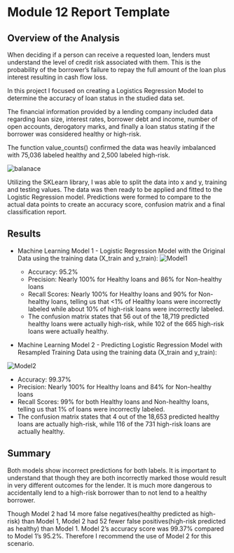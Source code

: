 # Module 12 Report Template

## Overview of the Analysis

When deciding if a person can receive a requested loan, lenders must understand the level of credit risk associated with them. This is the probability of the borrower’s failure to repay the full amount of the loan plus interest resulting in cash flow loss. 

In this project I focused on creating a Logistics Regression Model to determine the accuracy of loan status in the studied data set.

The financial information provided by a lending company included data regarding loan size, interest rates, borrower debt and income, number of open accounts, derogatory marks, and finally a loan status stating if the borrower was considered healthy or high-risk. 

The function value_counts() confirmed the data was heavily imbalanced with 75,036 labeled healthy and 2,500 labeled high-risk. 

![balanace](https://github.com/mhanson16/credit-risk-classification/assets/119544491/e98f352e-a681-4c5d-ae6d-48bce48ad038)

Utilizing the SKLearn library, I was able to split the data into x and y, training and testing values. The data was then ready to be applied and fitted to the Logistic Regression model. Predictions were formed to compare to the actual data points to create an accuracy score, confusion matrix and a final classification report. 

## Results

* Machine Learning Model 1 - Logistic Regression Model with the Original Data using the training data (X_train and y_train):
![Model1](https://github.com/mhanson16/credit-risk-classification/assets/119544491/7b4e1bdb-45e4-4e95-93b1-604f15cf3bc8)

  * Accuracy: 95.2%
  * Precision: Nearly 100% for Healthy loans and 86% for Non-healthy loans
  * Recall Scores: Nearly 100% for Healthy loans and 90% for Non-healthy loans, telling us that <1% of Healthy loans were incorrectly labeled  while about 10% of high-risk loans were incorrectly labeled. 
  * The confusion matrix states that 56 out of the 18,719 predicted healthy loans were actually high-risk, while 102 of the 665 high-risk loans were actually healthy.



* Machine Learning Model 2 - Predicting Logistic Regression Model with Resampled Training Data using the training data (X_train and y_train):

![Model2](https://github.com/mhanson16/credit-risk-classification/assets/119544491/b992143d-7556-4716-b7db-5bed1e292d61)

  * Accuracy: 99.37%
  * Precision: Nearly 100% for Healthy loans and 84% for Non-healthy loans
  * Recall Scores: 99% for both Healthy loans and Non-healthy loans, telling us that 1% of loans were incorrectly labeled.
  * The confusion matrix states that 4 out of the 18,653 predicted healthy loans are actually high-risk, while 116 of the 731 high-risk loans are actually healthy.

## Summary

Both models show incorrect predictions for both labels. It is important to understand that though they are both incorrectly marked those would result in very different outcomes for the lender. It is much more dangerous to accidentally lend to a high-risk borrower than to not lend to a healthy borrower. 

Though Model 2 had 14 more false negatives(healthy predicted as high-risk) than Model 1, Model 2 had 52 fewer false positives(high-risk predicted as healthy) than Model 1. Model 2’s accuracy score was 99.37% compared to Model 1’s 95.2%. Therefore I recommend the use of Model 2 for this scenario.

